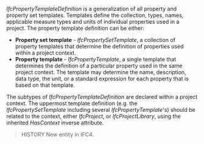 _IfcPropertyTemplateDefinition_ is a generalization of all property and property set templates. Templates define the collection, types, names, applicable measure types and units of individual properties used in a project. The property template definition can be either:

* **Property set template** - _IfcPropertySetTemplate_, a collection of property templates that determine the definition of properties used within a project context.
* **Property template** - _IfcPropertyTemplate_, a single template that determines the definition of a particular property used in the same project context. The template may determine the name, description, data type, the unit, or a standard expression for each property that is based on that template.


<!-- end of short definition -->

The subtypes of _IfcPropertyTemplateDefinition_ are declared within a project context. The uppermost template definition (e.g. the _IfcPropertySetTemplate_ including several _IfcPropertyTemplate_'s) should be related to the context, either _IfcProject_, or _IfcProjectLibrary_, using the inherited _HasContext_ inverse attribute.

> HISTORY New entity in IFC4.
